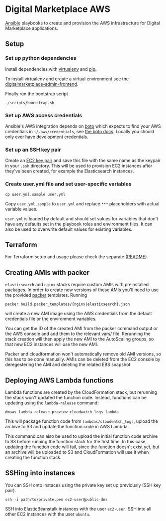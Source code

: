 # Digital Marketplace AWS

[Ansible](http://www.ansible.com/home) playbooks to create and provision the
AWS infrastructure for Digital Marketplace applications.

## Setup

### Set up python dependencies
Install dependencies with [virtualenv](https://virtualenv.pypa.io/en/latest/)
and [pip](https://pip.pypa.io/en/latest/installing.html).

To install virtualenv and create a virtual environment see the
[digitalmarketplace-admin-frontend](https://github.com/alphagov/digitalmarketplace-admin-frontend).

Finally run the bootstrap script
```
./scripts/bootstrap.sh
```

### Set up AWS access credentials

Ansible's AWS integration depends on [boto](https://github.com/boto/boto) which
expects to find your AWS credentials in `~/.aws/credentials`, see [the boto docs](http://docs.pythonboto.org/en/latest/boto_config_tut.html#credentials).
Locally you should only ever have development credentials.

### Set up an SSH key pair

Create an [EC2 key pair](http://docs.aws.amazon.com/AWSEC2/latest/UserGuide/ec2-key-pairs.html)
and save this file with the same name as the keypair in your `.ssh` directory.
This will be used to provision EC2 instances after they've been created, for
example the Elasticsearch instances.

### Create user.yml file and set user-specific variables

```
cp user.yml.sample user.yml
```

Copy `user.yml.sample` to `user.yml` and replace `***` placeholders with
actual variable values.

`user.yml` is loaded by default and should set values for variables that
don't have any defaults set in the playbook roles and environment files.
It can also be used to overwrite default values for existing variables.

## Terraform

For Terraform setup and usage please check the separate ([README](terraform/README.md)).

## Creating AMIs with packer

`elasticsearch` and `nginx` stacks require custom AMIs with preinstalled packages.
In order to create new versions of these AMIs you'll need to use the provided
[packer](https://www.packer.io) templates. Running

    packer build packer_templates/{nginx|elasticsearch}.json

will create a new AMI image using the AWS credentials from the default credentials file
or the environment variables.

You can get the ID of the created AMI from the packer command output or the AWS console
and add them to the relevant vars/ file. Rerunning the stack creation will then apply the
new AMI to the AutoScaling groups, so that new EC2 instances will use the new AMI.

Packer and cloudformation won't automatically remove old AMI versions, so this has to be
done manually. AMIs can be deleted from the EC2 console by deregestering the AMI and
deleting the related EBS snapshot.

## Deploying AWS Lambda functions

Lambda functions are created by the CloudFormation stack, but rerunning the stack won't updated
the function code. Instead, functions can be updating using the `lambda-release` command:

```
dmaws lambda-release preview cloudwatch_logs_lambda
```

This will package function code from `lambdas/cloudwatch_logs`, upload the archive to S3 and update
the function code in AWS Lambda.

This command can also be used to upload the initial function code archive to S3 before running the
function stack for the first time. In this case, updating the function code will fail, since the
function doesn't exist yet, but an archive will be uploaded to S3 and CloudFormation will use it
when creating the function stack.

## SSHing into instances

You can SSH onto instaces using the private key set up previously (SSH key pair).

```
ssh -i path/to/private.pem ec2-user@public-dns
```

SSH into ElasticBeanstalk instances with the user `ec2-user`.
SSH into all other EC2 instances with the user `ubuntu`.
